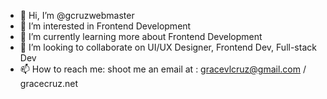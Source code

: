 - 👋 Hi, I’m @gcruzwebmaster
- 👀 I’m interested in Frontend Development
- 🌱 I’m currently learning more about Frontend Development
- 💞️ I’m looking to collaborate on UI/UX Designer, Frontend Dev, Full-stack Dev
- 📫 How to reach me: shoot me an email at : gracevlcruz@gmail.com  / gracecruz.net

<!---
gcruzwebmaster/gcruzwebmaster is a ✨ special ✨ repository because its `README.md` (this file) appears on your GitHub profile.
You can click the Preview link to take a look at your changes.
--->
